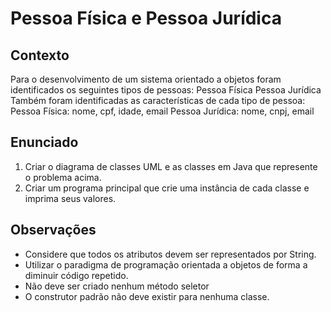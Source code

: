 <!SLIDE supplemental heranca_pessoa_fisica_juridica>
# Pessoa Física e Pessoa Jurídica



## Contexto
Para o desenvolvimento de um sistema orientado a objetos foram identificados os seguintes tipos de pessoas:
Pessoa Física
Pessoa Jurídica
Também foram identificadas as características de cada tipo de pessoa:
Pessoa Física: nome, cpf, idade, email
Pessoa Jurídica: nome, cnpj, email


## Enunciado

1. Criar o diagrama de classes UML e as classes em Java que represente o problema acima.
2. Criar um programa principal que crie uma instância de cada classe e imprima seus valores.


## Observações

* Considere que todos os atributos devem ser representados por String.
* Utilizar o paradigma de programação orientada a objetos de forma a diminuir código repetido.
* Não deve ser criado nenhum método seletor
* O construtor padrão não deve existir para nenhuma classe.


